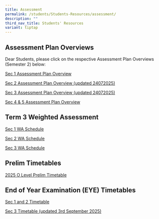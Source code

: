 ```yaml
---
title: Assessment
permalink: /students/Students-Resources/assessment/
description: ""
third_nav_title: Students' Resources
variant: tiptap
---
```

<h2>Assessment Plan Overviews</h2>
<p>Dear Students, please click on the respective Assessment Plan Overviews
(Semester 2) below:</p>
<p><a href="/files/2025_Sem_2_Assessment_Plan_Overview_Sec_1_Final.pdf" rel="noopener nofollow" target="_blank">Sec 1 Assessment Plan Overview</a>
</p>
<p><a href="/files/2025_Sem_2_Assessment_Plan_Overview_Sec_2_Final_updated_as_at_24072025.pdf" rel="noopener nofollow" target="_blank">Sec 2 Assessment Plan Overview (updated 24072025)</a>
</p>
<p><a href="/files/2025_Sem_2_Assessment_Plan_Overview_Sec_3_Final_updated_as_at_24072025.pdf" rel="noopener nofollow" target="_blank">Sec 3 Assessment Plan Overview (updated 24072025)</a>
</p>
<p><a href="/files/2025_Sem_2_Assessment_Plan_Overview__Sec_4_5__new.pdf" rel="noopener nofollow" target="_blank">Sec 4 &amp; 5 Assessment Plan Overview</a>
</p>
<p></p>
<h2>Term 3 Weighted Assessment</h2>
<p><a href="/files/Sec_1_WA3_final.pdf" rel="noopener nofollow" target="_blank">Sec 1 WA Schedule</a>
</p>
<p><a href="/files/Sec_2_WA3_final.pdf" rel="noopener nofollow" target="_blank">Sec 2 WA Schedule</a>
</p>
<p><a href="/files/Sec_3_WA3_final.pdf" rel="noopener nofollow" target="_blank">Sec 3 WA Schedule</a>
</p>
<h2>Prelim Timetables</h2>
<p><a href="/files/2025_O_Level_Prelim_Timetable_final.pdf" rel="noopener nofollow" target="_blank">2025 O Level Prelim Timetable</a>
</p>
<p></p>
<h2>End of Year Examination (EYE) Timetables</h2>
<p><a href="/files/Sec_1_2_EYE_Schedule_2025__caa_15_Aug_2025.pdf" rel="noopener nofollow" target="_blank">Sec 1 and 2 Timetable</a>
</p>
<p><a href="/files/Sec_3_EYE_Schedule_2025__caa__03_Sep_2025.pdf" rel="noopener nofollow" target="_blank">Sec 3 Timetable (updated 3rd September 2025)</a>
</p>
<p></p>